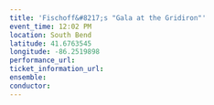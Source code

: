 ```yaml
---
title: 'Fischoff&#8217;s "Gala at the Gridiron"'
event_time: 12:02 PM
location: South Bend
latitude: 41.6763545
longitude: -86.2519898
performance_url: 
ticket_information_url: 
ensemble: 
conductor: 
---
```

